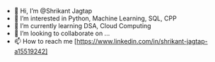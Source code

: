 - 👋 Hi, I’m @Shrikant Jagtap
- 👀 I’m interested in Python, Machine Learning, SQL, CPP
- 🌱 I’m currently learning DSA, Cloud Computing
- 💞️ I’m looking to collaborate on ...
- 📫 How to reach me [https://www.linkedin.com/in/shrikant-jagtap-a15519242]

<!---
ShriRJ12/ShriRJ12 is a ✨ special ✨ repository because its `README.md` (this file) appears on your GitHub profile.
You can click the Preview link to take a look at your changes.
--->
